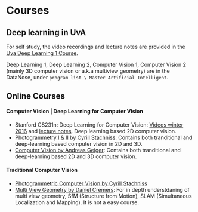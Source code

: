 # Courses

## Deep learning in UvA

For self study, the video recordings and lecture notes are provided in the [Uva Deep Learning 1 Course](https://uvadlc.github.io). 

Deep Learning 1, Deep Learning 2, Computer Vision 1, Computer Vision 2 (mainly 3D computer vision or a.k.a multiview geometry) are in the DataNose, under `program list \ Master Artificial Intelligent`.

## Online Courses

#### Computer Vision | Deep Learning for Computer Vision

- Stanford CS231n: Deep Learning for Computer Vision: [Videos winter 2016](https://www.youtube.com/playlist?list=PLkt2uSq6rBVctENoVBg1TpCC7OQi31AlC) and [lecture notes](https://cs231n.github.io). Deep learning based 2D computer vision. 
- [Photogrammetry I & II by Cyrill Stachniss](https://www.youtube.com/playlist?list=PLgnQpQtFTOGRYjqjdZxTEQPZuFHQa7O7Y): Contains both tranditional and deep-learning based computer vision in 2D and 3D.
- [Computer Vision by Andreas Geiger](https://www.youtube.com/playlist?list=PL05umP7R6ij35L2MHGzis8AEHz7mg381_): Contains both tranditional and deep-learning based 2D and 3D computer vision.


#### Traditional Computer Vision

- [Photogrammetric Computer Vision by Cyrill Stachniss](https://www.youtube.com/playlist?list=PLgnQpQtFTOGTPQhKBOGgjTgX-mzpsOGOX)
- [Multi View Geometry by Daniel Cremers](https://www.youtube.com/playlist?list=PLTBdjV_4f-EJn6udZ34tht9EVIW7lbeo4): For in depth understdaning of multi view geometry, SfM (Structure from Motion), SLAM (Simultaneous Localization and Mapping). It is not a easy course. 


